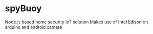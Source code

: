 # spyBuoy
Node.js based home security IoT solution.Makes use of Intel Edison on arduino and android camera
